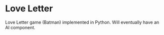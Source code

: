 Love Letter
===========

Love Letter game (Batman) implemented in Python. Will eventually have an AI component.
